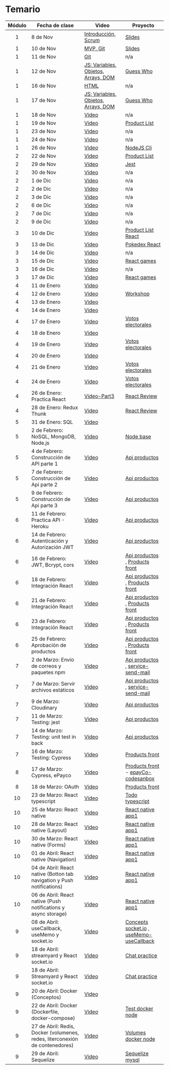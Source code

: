 # Temario

| Módulo | Fecha de clase                                                               | Video                                                                                                                  | Proyecto                                                                                                                       |
| :----: | ---------------------------------------------------------------------------- | ---------------------------------------------------------------------------------------------------------------------- | ------------------------------------------------------------------------------------------------------------------------------ |
|   1    | 8 de Nov                                                                     | [Introducción, Scrum](https://drive.google.com/file/d/17TyrV_fmIlXjleq2TPe92oL486xLkz-g/view?usp=sharing)              | [Slides](resources/slides/Scrum.pdf)                                                                                           |
|   1    | 10 de Nov                                                                    | [MVP, Git](https://makeitreal.s3.amazonaws.com/videos/83861016190/2021-11-11/7Dr544Lzc.mp4)                            | [Slides](resources/slides/Git.pdf)                                                                                             |
|   1    | 11 de Nov                                                                    | [Git](https://makeitreal.s3.amazonaws.com/videos/83861016190/2021-11-12/ggvzGJWmW.mp4)                                 | n/a                                                                                                                            |
|   1    | 12 de Nov                                                                    | [JS: Variables, Objetos, Arrays, DOM](https://makeitreal.s3.amazonaws.com/videos/83861016190/2021-11-13/0yatHvseF.mp4) | [Guess Who](projects/guess-who)                                                                                                |
|   1    | 16 de Nov                                                                    | [HTML](https://makeitreal.s3.amazonaws.com/videos/83861016190/2021-11-17/Cj3RKDxEN.mp4)                                | n/a                                                                                                                            |
|   1    | 17 de Nov                                                                    | [JS: Variables, Objetos, Arrays, DOM](https://makeitreal.s3.amazonaws.com/videos/83861016190/2021-11-18/O9KMWUC3I.mp4) | [Guess Who](projects/guess-who)                                                                                                |
|   1    | 18 de Nov                                                                    | [Video](https://makeitreal.s3.amazonaws.com/videos/83861016190/2021-11-19/s85r8EZwG.mp4)                               | n/a                                                                                                                            |
|   1    | 19 de Nov                                                                    | [Video](https://makeitreal.s3.amazonaws.com/videos/83861016190/2021-11-20/QdgSzsvCo.mp4)                               | [Product List](projects/product-list)                                                                                          |
|   1    | 23 de Nov                                                                    | [Video](https://makeitreal.s3.amazonaws.com/videos/83861016190/2021-11-24/NRAWunMKa.mp4)                               | n/a                                                                                                                            |
|   1    | 24 de Nov                                                                    | [Video](https://makeitreal.s3.amazonaws.com/videos/83861016190/2021-11-25/WlYjOJWbi.mp4)                               | n/a                                                                                                                            |
|   1    | 26 de Nov                                                                    | [Video](https://makeitreal.s3.amazonaws.com/videos/83861016190/2021-11-27/Cb6jMNLs2.mp4)                               | [NodeJS Cli](projects/nodejs-cli)                                                                                              |
|   2    | 22 de Nov                                                                    | [Video](https://makeitreal.s3.amazonaws.com/videos/83861016190/2021-11-23/hJIdjBvjB.mp4)                               | [Product List](projects/product-list)                                                                                          |
|   2    | 29 de Nov                                                                    | [Video](https://makeitreal.s3.amazonaws.com/videos/83861016190/2021-11-30/6nmNm6hTM.mp4)                               | [Jest](projects/nodejs-cli/src/__tests__)                                                                                      |
|   2    | 30 de Nov                                                                    | [Video](https://makeitreal.s3.amazonaws.com/videos/83861016190/2021-12-01/0eBu_NpLy.mp4)                               | n/a                                                                                                                            |
|   2    | 1 de Dic                                                                     | [Video](https://makeitreal.s3.amazonaws.com/videos/83861016190/2021-12-02/uh4YKsjka.mp4)                               | n/a                                                                                                                            |
|   2    | 2 de Dic                                                                     | [Video](https://makeitreal.s3.amazonaws.com/videos/83861016190/2021-12-03/HgxmMj9iR.mp4)                               | n/a                                                                                                                            |
|   2    | 3 de Dic                                                                     | [Video](https://makeitreal.s3.amazonaws.com/videos/83861016190/2021-12-04/KvZVGLQXf.mp4)                               | n/a                                                                                                                            |
|   2    | 6 de Dic                                                                     | [Video](https://makeitreal.s3.amazonaws.com/videos/83861016190/2021-12-07/EW2ZuHNUh.mp4)                               | n/a                                                                                                                            |
|   2    | 7 de Dic                                                                     | [Video](https://makeitreal.s3.amazonaws.com/videos/83861016190/2021-12-08/WYqVQFrCv.mp4)                               | n/a                                                                                                                            |
|   2    | 9 de Dic                                                                     | [Video](https://makeitreal.s3.amazonaws.com/videos/83861016190/2021-12-10/eZXRTOkR7.mp4)                               | n/a                                                                                                                            |
|   3    | 10 de Dic                                                                    | [Video](https://makeitreal.s3.amazonaws.com/videos/83861016190/2021-12-11/zReHAO2pr.mp4)                               | [Product List React](projects/products-list-react)                                                                             |
|   3    | 13 de Dic                                                                    | [Video](https://makeitreal.s3.amazonaws.com/videos/83861016190/2021-12-14/1tjz9YP-l.mp4)                               | [Pokedex React](projects/pokedex)                                                                                              |
|   3    | 14 de Dic                                                                    | [Video](https://makeitreal.s3.amazonaws.com/videos/83861016190/2021-12-15/s7GkYD3Yf.mp4)                               | n/a                                                                                                                            |
|   3    | 15 de Dic                                                                    | [Video](https://makeitreal.s3.amazonaws.com/videos/83861016190/2021-12-16/QtSIK_3jb.mp4)                               | [React games](projects/games)                                                                                                  |
|   3    | 16 de Dic                                                                    | [Video](https://makeitreal.s3.amazonaws.com/videos/83861016190/2021-12-17/Vaq5__yBO.mp4)                               | n/a                                                                                                                            |
|   3    | 17 de Dic                                                                    | [Video](https://makeitreal.s3.amazonaws.com/videos/83861016190/2021-12-18/u97t-7CO5.mp4)                               | [React games](projects/games)                                                                                                  |
|   4    | 11 de Enero                                                                  | [Video](https://makeitreal.s3.amazonaws.com/videos/83861016190/2022-01-12/XD4B3cKFy.mp4)                               |                                                                                                                                |
|   4    | 12 de Enero                                                                  | [Video](https://makeitreal.s3.amazonaws.com/videos/83861016190/2022-01-13/h5woglck6.mp4)                               | [Workshop](https://github.com/Dsantiagomj/workshop-react)                                                                      |
|   4    | 13 de Enero                                                                  | [Video](https://makeitreal.s3.amazonaws.com/videos/83861016190/2022-01-14/nNKbzY7bf.mp4)                               |                                                                                                                                |
|   4    | 14 de Enero                                                                  | [Video](https://makeitreal.s3.amazonaws.com/videos/83861016190/2022-01-15/0yITlX6oH.mp4)                               |                                                                                                                                |
|   4    | 17 de Enero                                                                  | [Video](https://makeitreal.s3.amazonaws.com/videos/83861016190/2022-01-18/ntIK2w8xW.mp4)                               | [Votos electorales](projects/resultados-electorales)                                                                           |
|   4    | 18 de Enero                                                                  | [Video](https://makeitreal.s3.amazonaws.com/videos/83861016190/2022-01-19/lva6XrBrE.mp4)                               |                                                                                                                                |
|   4    | 19 de Enero                                                                  | [Video](https://makeitreal.s3.amazonaws.com/videos/83861016190/2022-01-20/TOBQTZWGt.mp4)                               | [Votos electorales](projects/resultados-electorales)                                                                           |
|   4    | 20 de Enero                                                                  | [Video](https://makeitreal.s3.amazonaws.com/videos/83861016190/2022-01-21/3oUi25jha.mp4)                               |                                                                                                                                |
|   4    | 21 de Enero                                                                  | [Video](https://makeitreal.s3.amazonaws.com/videos/83861016190/2022-01-22/55KAhAFcq.mp4)                               | [Votos electorales](projects/resultados-electorales)                                                                           |
|   4    | 24 de Enero                                                                  | [Video](https://makeitreal.s3.amazonaws.com/videos/83861016190/2022-01-25/OiZgaZV5W.mp4)                               | [Votos electorales](projects/resultados-electorales)                                                                           |
|   4    | 26 de Enero: Practica React                                                  | [Video-Part3](https://makeitreal.s3.amazonaws.com/videos/83064569493/2022-01-27/ad_1JdzJW.mp4)                         | [React Review](projects/react-review)                                                                                          |
|   4    | 28 de Enero: Redux Thunk                                                     | [Video](https://makeitreal.s3.amazonaws.com/videos/83064569493/2022-01-29/FnZRX7nC0.mp4)                               | [React Review](projects/react-review)                                                                                          |
|   5    | 31 de Enero: SQL                                                             | [Video](https://makeitreal.s3.amazonaws.com/videos/83064569493/2022-02-01/eo1bETdcn.mp4)                               |                                                                                                                                |
|   5    | 2 de Febrero: NoSQL, MongoDB, Node.js                                        | [Video](https://makeitreal.s3.amazonaws.com/videos/83064569493/2022-02-03/pkWsWiYQx.mp4)                               | [Node base](projects/node-base)                                                                                                |
|   5    | 4 de Febrero: Construcción de API parte 1                                    | [Video](https://makeitreal.s3.amazonaws.com/videos/83064569493/2022-02-05/J044wwSPD.mp4)                               | [Api productos](projects/api-products)                                                                                         |
|   5    | 7 de Febrero: Construcción de Api parte 2                                    | [Video](https://makeitreal.s3.amazonaws.com/videos/83064569493/2022-02-08/X1xd_iaKc.mp4)                               | [Api productos](projects/api-products)                                                                                         |
|   5    | 9 de Febrero: Construcción de Api parte 3                                    | [Video](https://makeitreal.s3.amazonaws.com/videos/83064569493/2022-02-10/ebd1DS-Uz.mp4)                               | [Api productos](projects/api-products)                                                                                         |
|   6    | 11 de Febrero: Practica API - Heroku                                         | [Video](https://makeitreal.s3.amazonaws.com/videos/83064569493/2022-02-12/bN5BT1_QM.mp4)                               | [Api productos](projects/api-products)                                                                                         |
|   6    | 14 de Febrero: Autenticación y Autorización JWT                              | [Video](https://makeitreal.s3.amazonaws.com/videos/83064569493/2022-02-15/Ce74_XWk3.mp4)                               | [Api productos](projects/api-products)                                                                                         |
|   6    | 16 de Febrero: JWT, Bcrypt, cors                                             | [Video](https://makeitreal.s3.amazonaws.com/videos/83064569493/2022-02-17/JADmHyQ9f.mp4)                               | [Api productos](projects/api-products) , [Products front](projects/products-front)                                             |
|   6    | 18 de Febrero: Integración React                                             | [Video](https://makeitreal.s3.amazonaws.com/videos/83064569493/2022-02-19/gGsLm3Dna.mp4)                               | [Api productos](projects/api-products) , [Products front](projects/products-front)                                             |
|   6    | 21 de Febrero: Integración React                                             | [Video](https://makeitreal.s3.amazonaws.com/videos/83064569493/2022-02-22/dFX-lZC78.mp4)                               | [Api productos](projects/api-products) , [Products front](projects/products-front)                                             |
|   6    | 23 de Febrero: Integración React                                             | [Video](https://makeitreal.s3.amazonaws.com/videos/83064569493/2022-02-24/LkL7siP7s.mp4)                               | [Api productos](projects/api-products) , [Products front](projects/products-front)                                             |
|   6    | 25 de Febrero: Aprobación de productos                                       | [Video](https://makeitreal.s3.amazonaws.com/videos/83064569493/2022-02-26/k4LxxvRkm.mp4)                               | [Api productos](projects/api-products) , [Products front](projects/products-front)                                             |
|   7    | 2 de Marzo: Envío de correos y paquetes npm                                  | [Video](https://makeitreal.s3.amazonaws.com/videos/83064569493/2022-03-03/WUmZGk8zh.mp4)                               | [Api productos](projects/api-products) , [service-send-mail](projects/maria-service-send-mail)                                 |
|   7    | 7 de Marzo: Servir archivos estáticos                                        | [Video](https://makeitreal.s3.amazonaws.com/videos/83064569493/2022-03-08/fkEqwqfHv.mp4)                               | [Api productos](projects/api-products) , [service-send-mail](projects/maria-service-send-mail)                                 |
|   7    | 9 de Marzo: Cloudinary                                                       | [Video](https://makeitreal.s3.amazonaws.com/videos/83064569493/2022-03-10/6QWRDXZcX.mp4)                               | [Api productos](projects/api-products)                                                                                         |
|   7    | 11 de Marzo: Testing: jest                                                   | [Video](https://makeitreal.s3.amazonaws.com/videos/83064569493/2022-03-12/BvLmcMXfe.mp4)                               | [Api productos](projects/api-products)                                                                                         |
|   7    | 14 de Marzo: Testing: unit test in back                                      | [Video](https://makeitreal.s3.amazonaws.com/videos/83064569493/2022-03-15/I18VYNExE.mp4)                               | [Api productos](projects/api-products)                                                                                         |
|   7    | 16 de Marzo: Testing: Cypress                                                | [Video](https://makeitreal.s3.amazonaws.com/videos/83064569493/2022-03-17/p_jCcs12M.mp4)                               | [Products front](projects/products-front)                                                                                      |
|   8    | 17 de Marzo: Cypress, ePayco                                                 | [Video](https://makeitreal.s3.amazonaws.com/videos/83064569493/2022-03-18/KaWWKfCWP.mp4)                               | [Products front](projects/products-front) - [epayCo-codesanbox](https://codesandbox.io/s/test-epayco-gyzg6z)                   |
|   8    | 18 de Marzo: OAuth                                                           | [Video](https://makeitreal.s3.amazonaws.com/videos/83064569493/2022-03-19/wwY6S9Uwy.mp4)                               | [Products front](projects/products-front)                                                                                      |
|   10   | 23 de Marzo: React typescript                                                | [Video](https://makeitreal.s3.amazonaws.com/videos/83064569493/2022-03-24/ep6PUAbs8.mp4)                               | [Todo typescript](projects/todo-typescript)                                                                                    |
|   10   | 25 de Marzo: React native                                                    | [Video](https://makeitreal.s3.amazonaws.com/videos/83064569493/2022-03-26/H8fmVQhcZ.mp4)                               | [React native app1](projects/react-native-app1)                                                                                |
|   10   | 28 de Marzo: React native (Layout)                                           | [Video](https://makeitreal.s3.amazonaws.com/videos/83064569493/2022-03-29/Z-Cs0soYf.mp4)                               | [React native app1](projects/react-native-app1)                                                                                |
|   10   | 30 de Marzo: React native (Forms)                                            | [Video](https://makeitreal.s3.amazonaws.com/videos/83064569493/2022-03-31/sHssN_kB-.mp4)                               | [React native app1](projects/react-native-app1)                                                                                |
|   10   | 01 de Abril: React native (Navigation)                                       | [Video](https://makeitreal.s3.amazonaws.com/videos/83064569493/2022-04-02/pA10pvCd4.mp4)                               | [React native app1](projects/react-native-app1)                                                                                |
|   10   | 04 de Abril: React native (Botton tab navigation y Push notifications)       | [Video](https://makeitreal.s3.amazonaws.com/videos/83064569493/2022-04-05/L74aw2OdD.mp4)                               | [React native app1](projects/react-native-app1)                                                                                |
|   10   | 06 de Abril: React native (Push notifications y async storage)               | [Video](https://makeitreal.s3.amazonaws.com/videos/83064569493/2022-04-07/YyGR9FSdK.mp4)                               | [React native app1](projects/react-native-app1)                                                                                |
|   9    | 08 de Abril: useCallback, useMemo y socket.io                                | [Video](https://makeitreal.s3.amazonaws.com/videos/83064569493/2022-04-09/u5DCWzmMh.mp4)                               | [Concepts socket.io](projects/concepts-socket-io) , [useMemo-useCallback](https://codesandbox.io/s/usememo-usecallback-yf3b58) |
|   9    | 18 de Abril: streamyard y React socket.io                                    | [Video](https://makeitreal.s3.amazonaws.com/videos/83064569493/2022-04-19/6n-SmhVA-.mp4)                               | [Chat practice](projects/chat-practice)                                                                                        |
|   9    | 18 de Abril: Streamyard y React socket.io                                    | [Video](https://makeitreal.s3.amazonaws.com/videos/83064569493/2022-04-19/6n-SmhVA-.mp4)                               | [Chat practice](projects/chat-practice)                                                                                        |
|   9    | 20 de Abril: Docker (Conceptos)                                              | [Video](https://makeitreal.s3.amazonaws.com/videos/83064569493/2022-04-21/s5colQdqm.mp4)                               |                                                                                                                                |
|   9    | 22 de Abril: Docker (Dockerfile, docker-compose)                             | [Video](https://makeitreal.s3.amazonaws.com/videos/83064569493/2022-04-23/ltzsAkIlm.mp4)                               | [Test docker node](projects/test-docker-node)                                                                                  |
|   9    | 27 de Abril: Redis, Docker (volumenes, redes, Iiterconexión de contenedores) | [Video](https://makeitreal.s3.amazonaws.com/videos/83064569493/2022-04-28/WFe4GboFf.mp4)                               | [Volumes docker node](projects/volumes-node-docker)                                                                            |
|   9    | 29 de Abril: Sequelize                                                       | [Video](https://makeitreal.s3.amazonaws.com/videos/83064569493/2022-04-30/r90YwpnLb.mp4)                               | [Sequelize mysql](projects/sequelize-mysql)                                                                                    |

